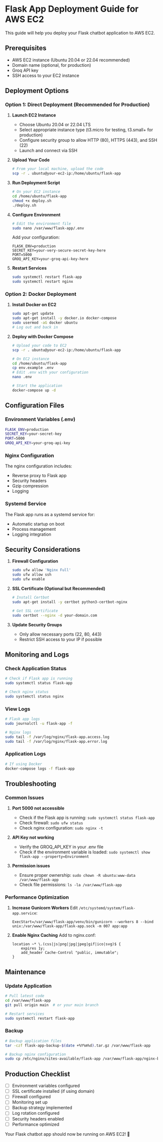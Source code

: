 # Flask App Deployment Guide for AWS EC2

This guide will help you deploy your Flask chatbot application to AWS EC2.

## Prerequisites

- AWS EC2 instance (Ubuntu 20.04 or 22.04 recommended)
- Domain name (optional, for production)
- Groq API key
- SSH access to your EC2 instance

## Deployment Options

### Option 1: Direct Deployment (Recommended for Production)

1. **Launch EC2 Instance**
   - Choose Ubuntu 20.04 or 22.04 LTS
   - Select appropriate instance type (t3.micro for testing, t3.small+ for production)
   - Configure security group to allow HTTP (80), HTTPS (443), and SSH (22)
   - Launch and connect via SSH

2. **Upload Your Code**
   ```bash
   # From your local machine, upload the code
   scp -r . ubuntu@your-ec2-ip:/home/ubuntu/flask-app
   ```

3. **Run Deployment Script**
   ```bash
   # On your EC2 instance
   cd /home/ubuntu/flask-app
   chmod +x deploy.sh
   ./deploy.sh
   ```

4. **Configure Environment**
   ```bash
   # Edit the environment file
   sudo nano /var/www/flask-app/.env
   ```
   
   Add your configuration:
   ```
   FLASK_ENV=production
   SECRET_KEY=your-very-secure-secret-key-here
   PORT=5000
   GROQ_API_KEY=your-groq-api-key-here
   ```

5. **Restart Services**
   ```bash
   sudo systemctl restart flask-app
   sudo systemctl restart nginx
   ```

### Option 2: Docker Deployment

1. **Install Docker on EC2**
   ```bash
   sudo apt-get update
   sudo apt-get install -y docker.io docker-compose
   sudo usermod -aG docker ubuntu
   # Log out and back in
   ```

2. **Deploy with Docker Compose**
   ```bash
   # Upload your code to EC2
   scp -r . ubuntu@your-ec2-ip:/home/ubuntu/flask-app
   
   # On EC2 instance
   cd /home/ubuntu/flask-app
   cp env.example .env
   # Edit .env with your configuration
   nano .env
   
   # Start the application
   docker-compose up -d
   ```

## Configuration Files

### Environment Variables (.env)
```bash
FLASK_ENV=production
SECRET_KEY=your-secret-key
PORT=5000
GROQ_API_KEY=your-groq-api-key
```

### Nginx Configuration
The nginx configuration includes:
- Reverse proxy to Flask app
- Security headers
- Gzip compression
- Logging

### Systemd Service
The Flask app runs as a systemd service for:
- Automatic startup on boot
- Process management
- Logging integration

## Security Considerations

1. **Firewall Configuration**
   ```bash
   sudo ufw allow 'Nginx Full'
   sudo ufw allow ssh
   sudo ufw enable
   ```

2. **SSL Certificate (Optional but Recommended)**
   ```bash
   # Install Certbot
   sudo apt-get install -y certbot python3-certbot-nginx
   
   # Get SSL certificate
   sudo certbot --nginx -d your-domain.com
   ```

3. **Update Security Groups**
   - Only allow necessary ports (22, 80, 443)
   - Restrict SSH access to your IP if possible

## Monitoring and Logs

### Check Application Status
```bash
# Check if Flask app is running
sudo systemctl status flask-app

# Check nginx status
sudo systemctl status nginx
```

### View Logs
```bash
# Flask app logs
sudo journalctl -u flask-app -f

# Nginx logs
sudo tail -f /var/log/nginx/flask-app.access.log
sudo tail -f /var/log/nginx/flask-app.error.log
```

### Application Logs
```bash
# If using Docker
docker-compose logs -f flask-app
```

## Troubleshooting

### Common Issues

1. **Port 5000 not accessible**
   - Check if the Flask app is running: `sudo systemctl status flask-app`
   - Check firewall: `sudo ufw status`
   - Check nginx configuration: `sudo nginx -t`

2. **API Key not working**
   - Verify the GROQ_API_KEY in your .env file
   - Check if the environment variable is loaded: `sudo systemctl show flask-app --property=Environment`

3. **Permission issues**
   - Ensure proper ownership: `sudo chown -R ubuntu:www-data /var/www/flask-app`
   - Check file permissions: `ls -la /var/www/flask-app`

### Performance Optimization

1. **Increase Gunicorn Workers**
   Edit `/etc/systemd/system/flask-app.service`:
   ```
   ExecStart=/var/www/flask-app/venv/bin/gunicorn --workers 8 --bind unix:/var/www/flask-app/flask-app.sock -m 007 app:app
   ```

2. **Enable Nginx Caching**
   Add to nginx.conf:
   ```
   location ~* \.(css|js|png|jpg|jpeg|gif|ico|svg)$ {
       expires 1y;
       add_header Cache-Control "public, immutable";
   }
   ```

## Maintenance

### Update Application
```bash
# Pull latest code
cd /var/www/flask-app
git pull origin main  # or your main branch

# Restart services
sudo systemctl restart flask-app
```

### Backup
```bash
# Backup application files
tar -czf flask-app-backup-$(date +%Y%m%d).tar.gz /var/www/flask-app

# Backup nginx configuration
sudo cp /etc/nginx/sites-available/flask-app /var/www/flask-app/nginx-backup.conf
```

## Production Checklist

- [ ] Environment variables configured
- [ ] SSL certificate installed (if using domain)
- [ ] Firewall configured
- [ ] Monitoring set up
- [ ] Backup strategy implemented
- [ ] Log rotation configured
- [ ] Security headers enabled
- [ ] Performance optimized

Your Flask chatbot app should now be running on AWS EC2! 🚀
